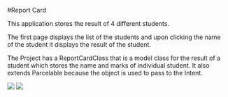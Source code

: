 #Report Card

This application stores the result of 4 different students.

The first page displays the list of the students and upon clicking the name of the student it displays the result of the student.

The Project has a ReportCardClass that is a model class for the result of a student which stores the name and marks of individual student. It also extends Parcelable because the object is used to pass to the Intent.

![](https://github.com/puneetchugh/BasicAndroidNanodegree/blob/master/images/report_list.jpg)
![](https://github.com/puneetchugh/BasicAndroidNanodegree/blob/master/images/report_puneet.png)
